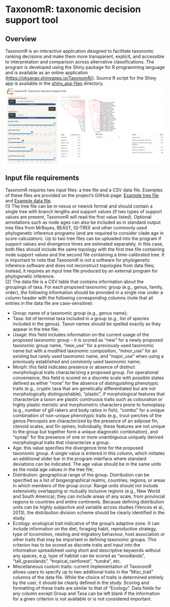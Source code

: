 # TaxonomR: taxonomic decision support tool
## Overview  
TaxonomR is an interactive application designed to facilitate taxonomic ranking decisions and make them more transparent, explicit, and accessible to interpretation and comparison across alternative classifications. The program is developed using the Shiny package for R programming language and is available as an online application (https://oksanav.shinyapps.io/TaxonomR/). Source R script for the Shiny app is available in the [shiny_app files](https://github.com/OksanaVe/TaxonomR/tree/main/shiny_app%20files) directory.  
![Browser view](TaxonomR.png)
  
## Input file requirements  
TaxonomR requires two input files: a tree file and a CSV data file. Examples of these files are provided on the project’s GitHub page: [Example tree file](https://github.com/OksanaVe/TaxonomR/blob/main/Example_tree.tre) and [Example data file](https://github.com/OksanaVe/TaxonomR/blob/main/Example_data.csv).   
(1) The tree file can be in nexus or newick format and should contain a single tree with branch lengths and support values (if two types of support values are present, TaxonomR will read the first value listed). Optional annotations such as node ages can also be included as in standard output tree files from MrBayes, BEAST, IQ-TREE and other commonly used phylogenetic inference programs (and are required to consider clade age in score calculation). Up to two tree files can be uploaded into the program if support values and divergence times are estimated separately. In this case, both files should include the same topology with the first tree file containing node support values and the second file containing a time-calibrated tree. It is important to note that TaxonomR is not a software for phylogenetic inference software and does not reconstruct topologies from data files; instead, it requires an input tree file produced by an external program for phylogenetic inference.   
(2) The data file is a CSV table that contains information about the groupings of taxa. For each proposed taxonomic group (e.g., genus, family, order), the following information should be provided in a single row under a column header with the following corresponding columns (note that all entries in the data file are case-sensitive):  
-	Group: name of a taxonomic group (e.g., genus name);  
-	Taxa: list of terminal taxa included in a group (e.g., list of species included in the genus). Taxon names should be spelled exactly as they appear in the tree file;  
-	Usage: this field includes information on the current usage of the proposed taxonomic group – it is scored as “new” for a newly proposed taxonomic group name, “new_use” for a previously used taxonomic name but with a modified taxonomic composition, “minor_use” for an existing but rarely used taxonomic name, and “major_use” when using a previously established and commonly used taxonomic name;  
-	Morph: this field indicates presence or absence of distinct morphological traits characterizing a proposed group. For operational convenience, this field is scored on a discrete scale with possible states defined as either “none” for the absence of distinguishing phenotypic traits (e.g., cryptic taxa that are genetically differentiated but are not morphologically distinguishable), “plastic”, if morphological features that characterize a taxon are plastic continuous traits such as colouration or highly plastic meristic and morphometric characters prone to homoplasy (e.g., number of gill rakers and body ratios in fish), “combo” for a unique combination of non-unique phenotypic traits (e.g., trout-perches of the genus Percopsis are characterized by the presence of an adipose fin, ctenoid scales, and fin spines; individually, these features are not unique to the group but together form a unique diagnostic combination), and “synap” for the presence of one or more unambiguous uniquely derived morphological traits that characterize a group.  
-	Age: this value specifies the divergence time for the proposed taxonomic group. A single value is entered in this column, which initiates an additional slider bar in the program interface where standard deviations can be indicated. The age value should be in the same units as the nodal age values in the tree file;  
-	Distribution: geographical range of the group. Distribution can be specified as a list of biogeographical realms, countries, regions, or areas in which members of the group occur. Range units should not include extensively overlapping or mutually inclusive regions (e.g., New World and South America); they can include areas of any scale, from provincial regions to countries and entire continents. Because defining distribution units can be highly subjective and variable across studies (Vences et al., 2013), the distribution division scheme should be clearly identified in the study.  
-	Ecology: ecological trait indicative of the group’s adaptive zone. It can include information on the diet, foraging habit, reproductive strategy, type of locomotion, nesting and migratory behaviour, host association or other traits that may be important in defining taxonomic groups. This criterion has to be scored as discrete traits and input into the information spreadsheet using short and descriptive keywords without any spaces, e.g. type of habitat can be scored as “woodlands”, “tall_grasslands”, “tropical_rainforest”, “tundra”, etc.  
-	Miscellaneous custom traits: current implementation of TaxonomR allows users to specify up to two additional traits in the “Misc_trait” columns of the data file. While the choice of traits is determined entirely by the user, it should be clearly defined in the study. Scoring and formatting of these traits are similar to that of “Ecology”.
Data fields for any column except Group and Taxa can be left blank if the information for a given criterion is not available or is not considered important.  
